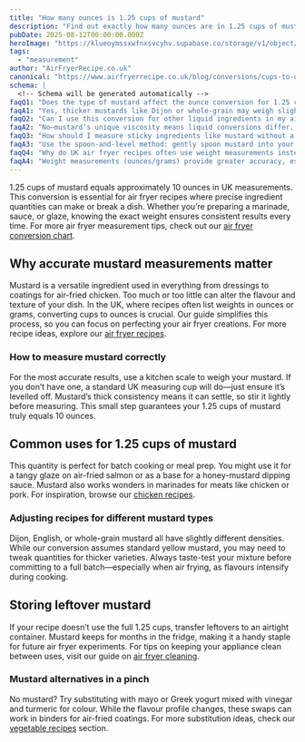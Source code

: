 ```yaml
---
title: "How many ounces is 1.25 cups of mustard"
description: "Find out exactly how many ounces are in 1.25 cups of mustard with our easy UK conversion guide—perfect for air fryer recipes!"
pubDate: 2025-08-12T00:00:00.000Z
heroImage: "https://klueoymssxwfnxsvcyhv.supabase.co/storage/v1/object/public/Shmucket/how-many-ounces-is-1-25-cups-of-mustard.webp"
tags:
  - "measurement"
author: "AirFryerRecipe.co.uk"
canonical: "https://www.airfryerrecipe.co.uk/blog/conversions/cups-to-ounces/how-many-ounces-is-1-25-cups-of-mustard"
schema: |
  <!-- Schema will be generated automatically -->
faqQ1: "Does the type of mustard affect the ounce conversion for 1.25 cups?"
faqA1: "Yes, thicker mustards like Dijon or whole-grain may weigh slightly more per cup due to density differences. For standard yellow mustard, 1.25 cups reliably equals 10 ounces, but always check with a scale for premium varieties."
faqQ2: "Can I use this conversion for other liquid ingredients in my air fryer recipes?"
faqA2: "No—mustard’s unique viscosity means liquid conversions differ. For thinner liquids like oil or vinegar, 1.25 cups equals about 10.5 ounces. Always consult a dedicated conversion chart for accurate measurements."
faqQ3: "How should I measure sticky ingredients like mustard without a scale?"
faqA3: "Use the spoon-and-level method: gently spoon mustard into your measuring cup without packing it down, then level off the top with a straight edge. This prevents over-measuring dense ingredients."
faqQ4: "Why do UK air fryer recipes often use weight measurements instead of cups?"
faqA4: "Weight measurements (ounces/grams) provide greater accuracy, especially for thick ingredients like mustard. Cups can vary based on how ingredients settle, while scales ensure consistent results—critical for air frying success."
---
```

<p>1.25 cups of mustard equals approximately 10 ounces in UK measurements. This conversion is essential for air fryer recipes where precise ingredient quantities can make or break a dish. Whether you’re preparing a marinade, sauce, or glaze, knowing the exact weight ensures consistent results every time. For more air fryer measurement tips, check out our <a href=https://www.airfryerrecipe.co.uk/air-fryer-conversion-chart>air fryer conversion chart</a>.</p>  

<h2>Why accurate mustard measurements matter</h2>  
<p>Mustard is a versatile ingredient used in everything from dressings to coatings for air-fried chicken. Too much or too little can alter the flavour and texture of your dish. In the UK, where recipes often list weights in ounces or grams, converting cups to ounces is crucial. Our guide simplifies this process, so you can focus on perfecting your air fryer creations. For more recipe ideas, explore our <a href=https://www.airfryerrecipe.co.uk/recipes>air fryer recipes</a>.</p>  

<h3>How to measure mustard correctly</h3>  
<p>For the most accurate results, use a kitchen scale to weigh your mustard. If you don’t have one, a standard UK measuring cup will do—just ensure it’s levelled off. Mustard’s thick consistency means it can settle, so stir it lightly before measuring. This small step guarantees your 1.25 cups of mustard truly equals 10 ounces.</p>  

<h2>Common uses for 1.25 cups of mustard</h2>  
<p>This quantity is perfect for batch cooking or meal prep. You might use it for a tangy glaze on air-fried salmon or as a base for a honey-mustard dipping sauce. Mustard also works wonders in marinades for meats like chicken or pork. For inspiration, browse our <a href=https://www.airfryerrecipe.co.uk/recipe-category/chicken>chicken recipes</a>.</p>  

<h3>Adjusting recipes for different mustard types</h3>  
<p>Dijon, English, or whole-grain mustard all have slightly different densities. While our conversion assumes standard yellow mustard, you may need to tweak quantities for thicker varieties. Always taste-test your mixture before committing to a full batch—especially when air frying, as flavours intensify during cooking.</p>  

<h2>Storing leftover mustard</h2>  
<p>If your recipe doesn’t use the full 1.25 cups, transfer leftovers to an airtight container. Mustard keeps for months in the fridge, making it a handy staple for future air fryer experiments. For tips on keeping your appliance clean between uses, visit our guide on <a href=https://www.airfryerrecipe.co.uk/air-fryer-cleaner>air fryer cleaning</a>.</p>  

<h3>Mustard alternatives in a pinch</h3>  
<p>No mustard? Try substituting with mayo or Greek yogurt mixed with vinegar and turmeric for colour. While the flavour profile changes, these swaps can work in binders for air-fried coatings. For more substitution ideas, check our <a href=https://www.airfryerrecipe.co.uk/recipe-category/vegetables>vegetable recipes</a> section.</p>
